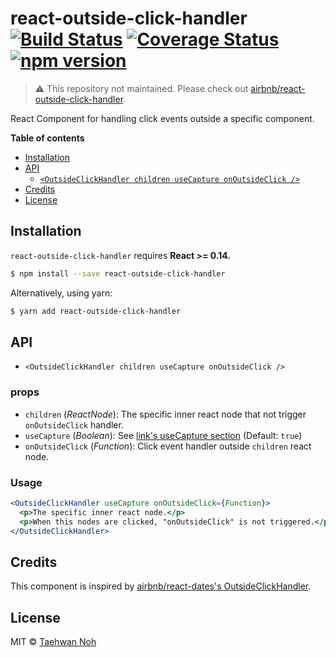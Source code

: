 # react-outside-click-handler [![Build Status](https://travis-ci.org/taehwanno/react-outside-click-handler.svg?branch=master)](https://travis-ci.org/taehwanno/react-outside-click-handler) [![Coverage Status](https://coveralls.io/repos/github/taehwanno/react-outside-click-handler/badge.svg)](https://coveralls.io/github/taehwanno/react-outside-click-handler) [![npm version](https://badge.fury.io/js/react-outside-click-handler.svg)](https://badge.fury.io/js/react-outside-click-handler)

> :warning: This repository not maintained. Please check out [airbnb/react-outside-click-handler](https://github.com/airbnb/react-outside-click-handler).

React Component for handling click events outside a specific component.

**Table of contents**

- [Installation](#installation)
- [API](#api)
  - [`<OutsideClickHandler children useCapture onOutsideClick />`](#api)
- [Credits](#credits)
- [License](#license)

## Installation

`react-outside-click-handler` requires **React >= 0.14.**

```bash
$ npm install --save react-outside-click-handler
```

Alternatively, using yarn:

```bash
$ yarn add react-outside-click-handler
```

## API

- `<OutsideClickHandler children useCapture onOutsideClick />`

### props

- `children` (*ReactNode*): The specific inner react node that not trigger `onOutsideClick` handler.
- `useCapture` (*Boolean*): See [link's useCapture section](https://developer.mozilla.org/en-US/docs/Web/API/EventTarget/addEventListener#Parameters) (Default: `true`)
- `onOutsideClick` (*Function*): Click event handler outside `children` react node.

### Usage

```jsx
<OutsideClickHandler useCapture onOutsideClick={Function}>
  <p>The specific inner react node.</p>
  <p>When this nodes are clicked, "onOutsideClick" is not triggered.</p>
</OutsideClickHandler>
```

## Credits

This component is inspired by [airbnb/react-dates's OutsideClickHandler](https://github.com/airbnb/react-dates/blob/master/src/components/OutsideClickHandler.jsx).

## License

MIT © [Taehwan Noh](https://github.com/taehwanno)
